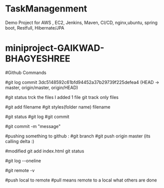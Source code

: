 # TaskManagenment
Demo Project for AWS , EC2, Jenkins, Maven, CI/CD, nginx,ubuntu, spring boot, Restfull, Hibernate/JPA


# miniproject-GAIKWAD-BHAGYESHREE

#Github Commands 

#git log
commit 3dc5148592c61bfd94452a37b29739f225defea4 (HEAD -> master, origin/master, origin/HEAD)

#git status
trck the files I added 1 file git track only files 

#git add filename
#git styles(folder name) filename

#git status
#git log
#git commit

#git commit -m "message"


#pushing something to github :
#git branch 
#git push origin master  (its calling delta :)

#modified 
git add index.html 
git status 


#git log --oneline

#git remote -v

#push local to remote 
#pull means remote to a local what others are done 
